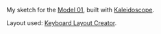 My sketch for the [Model 01](https://shop.keyboard.io/products/model-01-keyboard), built with [Kaleidoscope](https://github.com/keyboardio/Kaleidoscope).

Layout used: [Keyboard Layout Creator](http://www.keyboard-layout-editor.com/##@_name=Model%2001&author=71&notes=Red%20layer%20is%20the%20Function%20layer.%0A%0AOn%20the%20left,%20we%20can%20control%20the%20mouse%20and%20input%20different%20kinds%20of%20brackets.%0A&background_name=Cherry&style=background-image%2F:%20url('%2F%2Fbg%2F%2Fwood%2F%2Fcherry.jpg')%2F%3B%3B&radii=50px&switchMount=alps&switchBrand=matias&switchType=PG155B01&pcb:true&css=.keyboardio%20%7B%20%7D%0A%0A.keyboardio-logo%2F:after%20%7B%0A%20%20%20%20background%2F:%20inherit%2F%3B%0A%20%20%20%20content%2F:'%5C00a0'%2F%3B%20%0A%20%20%20%20display%2F:inline-block%2F%3B%20%0A%20%20%20%20width%2F:%202em%2F%3B%20%0A%20%20%20%20height%2F:%202em%2F%3B%20%0A%20%20%20%20background-size%2F:%202em%2F%3B%20%0A%20%20%20%20background-image%2F:%20url(http%2F:%2F%2F%2F%2F67.media.tumblr.com%2F%2Favatar%2F_ddfdafa42fef%2F_128.png)%2F%3B%0A%7D%0A%3B&@_r:10&x:4&t=%23417841%0A%0A%0A%23ff0000&fa@:0&:0&:0&:2%3B%3B&=%0A%0A%0AF3%0A%0A%0A%0A%0A-%0A3&_t=%23417841%0A%0A%0A%23f30000&h:1.05%3B&=%0A%0A%0AF4%0A%0A%0A%0A%0A%2F%2F%0A4%3B&@_y:-0.9&x:3&t=%23417841%0A%0A%0A%23ff0000%3B&=%0A%0A%0AF2%0A%0A%0A%0A%0A%2F_%0A2%3B&@_y:-1&x:6&h:1.1%3B&=%0A%0A%0AF5%0A%0A%0A%0A%0A%7C%0A5%3B&@_y:-0.9&x:2&h:1.4%3B&=%0A%0A%0AF1%0A%0A%0A%0A%0A!%0A1%3B&@_y:-0.9&x:1&t=%23417841&a:7&h:1.3%3B&=Esc%3B&@_y:-0.9&x:7&t=%23417841%0A%0A%0A%23ff0000&a:4&fa@:0&:0&:0&:1%3B&h:1.5%3B&=%0A%0A%0ALED%0A%0A%0A%0A%0A$%0A+%3B&@_y:-0.3999999999999999&x:4&t=%23417841&a:7%3B&=D%3B&@_y:-0.95&x:5&t=%23417841%0A%0A%0A%23ff0000&a:4%3B&=%0A%0A%0A%5B%0A%0A%0A%0A%0A(%0A,%3B&@_y:-0.95&x:3%3B&=%0A%0A%0A%E2%AE%9D%0A%0A%0A%0A%0A%0AY%3B&@_y:-0.8999999999999999&x:6%3B&=%0A%0A%0A%5D%0A%0A%0A%0A%0A)%0A.%3B&@_y:-0.6000000000000001&x:1&t=%23417841&a:5%3B&=~%0A%0A%0A%0A%0A%0A%60&_a:7%3B&=X%3B&@_y:-0.7&x:7&f:5&fa@:3%3B&h:1.25%3B&=Tab%3B&@_y:-0.8999999999999999&x:4&t=%23417841%0A%0A%0A%23ff0000&a:4&f:3%3B&=%0A%0A%0A%E2%AE%9E%0A%0A%0A%0A%0A%0AH%3B&@_y:-0.9499999999999997&x:5&t=%23417841%0A%0A%0A%23fd0000&n:true%3B&=%0A%0A%0A%7B%0A%0A%0A%0A%0A%0AE%3B&@_y:-0.9500000000000002&x:3&t=%23417841%0A%0A%0A%23ff0000%3B&=%0A%0A%0A%E2%AE%9F%0A%0A%0A%0A%0A%0AT%3B&@_y:-0.8999999999999999&x:6%3B&=%0A%0A%0A%7D%0A%0A%0A%0A%0A%0AB%3B&@_y:-0.6000000000000001&x:1&fa@:0&:0&:0&:1%3B%3B&=%0A%0A%0AHome&_f:3%3B&=%0A%0A%0A%E2%AE%9C%0A%0A%0A%0A%0A%0AA%3B&@_y:-0.6000000000000001&x:4&t=%23417841&a:7&h:1.15%3B&=G%3B&@_y:-0.9500000000000002&x:5&t=%23417841%0A%0A%0A%23ff0000&a:4&f:3&h:1.1%3B&=%0A%0A%0A%3C%0A%0A%0A%0A%0A%0AW%3B&@_y:-0.9500000000000002&x:3&t=%23417841&a:7&h:1.2%3B&=V%3B&@_y:-0.9500000000000002&x:7&f:5&fa@:3%3B&h:1.25%3B&=Leader%3B&@_y:-0.9500000000000002&x:6&t=%23417841%0A%0A%0A%23ff0000&a:4&f:3%3B&=%0A%0A%0A%3E%0A%0A%0A%0A%0A%0AK%3B&@_y:-0.6000000000000001&x:1&fa@:0&:0&:0&:1%3B%3B&=%0A%0A%0AEnd&=%0A%0A%0APrtScr%0A%0A%0A%0A%0A%0AP%3B&@_r:22.5&rx:4&ry:9&y:-3.9800000000000004&x:-0.75&f:5&fa@:0&:0&:0&:1&:0&:0&:0&:0&:0&:3%3B%3B&=%0A%0A%0ARCtrl%0A%0A%0A%0A%0A%0ACtrl%3B&@_r:30&y:-1.0199999999999996&x:-0.1499999999999999%3B&=%0A%0A%0ADel%0A%0A%0A%0A%0A%0ABksp%3B&@_rx:8.5&ry:4.5&y:3.8499999999999996&x:-1.5&t=%23000000&a:7&f:9&fa@:3%3B&w:1.5&h:1.5%3B&=Fn%3B&@_r:37.5&rx:4&ry:9&y:-4.07&x:0.4500000000000002&t=%23417841&f:5&fa@:3%3B%3B&=Cmd%3B&@_r:45&y:-1.1500000000000004&x:1.0199999999999996%3B&=Shift%3B&@_r:-45&rx:12&y:-3.55&x:-1.3599999999999994&t=%23417841%0A%0A%0A%23ff0000&a:4&fa@:3&:0&:0&:1&:0&:0&:0&:0&:0&:3%3B%3B&=%0A%0A%0ALClick%0A%0A%0A%0A%0A%0AShift%3B&@_r:-37.5&y:-0.9500000000000002&x:-0.6899999999999995&t=%23417841%0A%0A%0A%23ff0000%0A%0A%0A%0A%0A%0A%23000000%3B&=%0A%0A%0AKor%0A%0A%0A%0A%0A%0AAlt%3B&@_r:-30&rx:8.5&ry:5&y:3.42&x:0.25&t=%23000000&a:7&f:9&fa@:3%3B&w:1.5&h:1.5%3B&=Fn%3B&@_rx:12&ry:9&y:-3.5199999999999996&x:-0.009999999999999787&t=%23000000%0A%0A%0A%23ff0000&a:4&f:5&fa@:3&:0&:0&:1&:0&:0&:0&:0&:0&:3%3B%3B&=%0A%0A%0ARClick%0A%0A%0A%0A%0A%0ASpce%3B&@_r:-22.5&rx:12.08&ry:9.38&y:-4&x:0.7200000000000006&t=%23417841%0A%0A%0A%23ff0000%3B&=%0A%0A%0AMClick%0A%0A%0A%0A%0A%0AEnter%3B&@_r:-10&rx:17&ry:0&x:-6&f:3&fa@:0&:0&:0&:2%3B&h:1.05%3B&=%0A%0A%0AF7%0A%0A%0A%0A%0A%2F=%0A7&=%0A%0A%0AF8%0A%0A%0A%0A%0A%2F&%0A8%3B&@_y:-0.9&x:-7&h:1.1%3B&=%0A%0A%0AF6%0A%0A%0A%0A%0A%5E%0A6&_x:2&h:1.1%3B&=%0A%0A%0AF9%0A%0A%0A%0A%0A%3F%0A9%3B&@_y:-0.9&x:-3&h:1.4%3B&=%0A%0A%0AF10%0A%0A%0A%0A%0A%23%0A0%3B&@_y:-0.9&x:-2&h:1.3%3B&=%0A%0A%0AF11%3B&@_y:-0.9&x:-8&f:5&fa@:0&:0&:0&:1%3B&h:1.5%3B&=%0A%0A%0AOS%0A%0A%0A%0A%0A%2F@%0A*%3B&@_y:-0.3999999999999999&x:-5&f:3&fa@:0&:0&:0&:1%3B%3B&=%0A%0A%0AVolUp%0A%0A%0A%0A%0A%0AM%3B&@_y:-0.95&x:-6%3B&=%0A%0A%0AVolDown%0A%0A%0A%0A%0A%0AQ%3B&@_y:-0.8500000000000001&x:-7%3B&=%0A%0A%0APrev%0A%0A%0A%0A%0A%0AZ&_x:2%3B&=%0A%0A%0ANext%0A%0A%0A%0A%0A%0AL%3B&@_y:-0.6000000000000001&x:-3%3B&=%0A%0A%0APlay%0A%0A%0A%0A%0A%0AU&_fa@:0&:0&:0&:2%3B%3B&=%0A%0A%0AF12%3B&@_y:-0.7&x:-8&f:5&fa@:0&:0&:0&:1&:0&:0&:0&:0&:0&:3%3B&h:1.25%3B&=%0A%0A%0AWhUp%0A%0A%0A%0A%0A%0AEnter%3B&@_y:-0.8999999999999999&x:-5&f:3&fa@:0&:0&:0&:5%3B%3B&=%0A%0A%0A%E2%86%91%0A%0A%0A%0A%0A%0AN%3B&@_y:-0.9499999999999997&x:-6&n:true%3B&=%0A%0A%0A%E2%86%93%0A%0A%0A%0A%0A%0AS%3B&@_y:-0.8500000000000001&x:-7%3B&=%0A%0A%0A%E2%86%90%0A%0A%0A%0A%0A%0AF&_x:2%3B&=%0A%0A%0A%E2%86%92%0A%0A%0A%0A%0A%0AO%3B&@_y:-0.6000000000000001&x:-3&t=%23417841&a:7%3B&=I&=%3B&@_y:-0.6000000000000001&x:-5&h:1.15%3B&=C%3B&@_y:-0.9500000000000002&x:-6&h:1.1%3B&=R%3B&@_y:-0.8999999999999999&x:-8&t=%23417841%0A%0A%0A%23ff0000&a:4&f:5&fa@:0&:0&:0&:1&:0&:0&:0&:0&:0&:3%3B&h:1.25%3B&=%0A%0A%0AWhDown%0A%0A%0A%0A%0A%0ASyster%3B&@_y:-0.9500000000000002&x:-7&t=%23417841&a:7&f:3%3B&=J&_x:2&a:5&h:1.2%3B&=%2F:%0A%0A%0A%0A%0A%0A%2F%3B%3B&@_y:-0.6000000000000001&x:-3%3B&=%22%0A%0A%0A%0A%0A%0A'&_a:7%3B&=).

